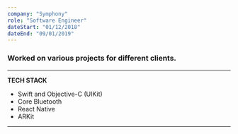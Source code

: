 ```yaml
---
company: "Symphony"
role: "Software Engineer"
dateStart: "01/12/2018"
dateEnd: "09/01/2019"
---
```


### Worked on various projects for different clients.

---
**TECH STACK**

- Swift and Objective-C (UIKit)
- Core Bluetooth
- React Native
- ARKit

---